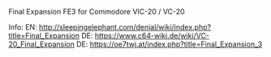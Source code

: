 Final Expansion FE3 for Commodore VIC-20 / VC-20

Info:
EN: http://sleepingelephant.com/denial/wiki/index.php?title=Final_Expansion
DE: https://www.c64-wiki.de/wiki/VC-20_Final_Expansion
DE: https://oe7twj.at/index.php?title=Final_Expansion_3




